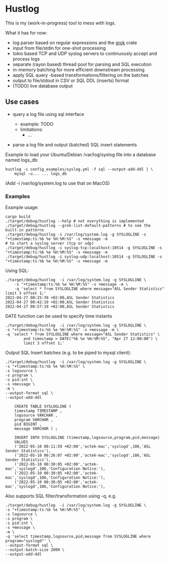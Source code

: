 # Hustlog

This is my (work-in-progress) tool to mess with logs.

What it has for now: 

- log parser based on regular expressions and the [grok](https://crates.io/crates/grok) crate
- input from file/stdin for one-shot processing
- tokio based TCP and UDP syslog servers to continuously accept and process logs
- separate (rayon based) thread pool for parsing and SQL execution
- in-memory batching for more efficient downstream processing
- apply SQL query -based transformations/filtering on the batches
- output to file/stdout in CSV or SQL DDL (inserts) format
- (TODO) live database output

## Use cases

* query a log file using sql interface
  * example:
       TODO
  * limitations:
    * ...

* parse a log file and output (batched) SQL insert statements

Example to load your Ubuntu/Debian /var/log/syslog file into a database named logs_db:

    hustlog -c config_examples/syslog.yml -f sql --output-add-ddl | \
        mysql -u... ... logs_db

(Add -i /var/log/system.log to use that on MacOS)

### Examples

Example usage:

    cargo build
    ./target/debug/hustlog --help # not everything is implemented
    ./target/debug/hustlog --grok-list-default-patterns # to see the built-in patterns
    ./target/debug/hustlog -i /var/log/system.log -g SYSLOGLINE -s "+timestamp:ts:%b %e %H:%M:%S" -s +message -m
    # to start a syslog server (tcp or udp)
    ./target/debug/hustlog -i syslog-tcp:localhost:10514 -g SYSLOGLINE -s "+timestamp:ts:%b %e %H:%M:%S" -s +message -m
    ./target/debug/hustlog -i syslog-udp:localhost:10514 -g SYSLOGLINE -s "+timestamp:ts:%b %e %H:%M:%S" -s +message -m

Using SQL:

    ./target/debug/hustlog  -i /var/log/system.log -g SYSLOGLINE \
        -s "+timestamp:ts:%b %e %H:%M:%S" -s +message -m \
        -q 'select * from SYSLOGLINE where message="ASL Sender Statistics" limit 3 offset 1;'
    2022-04-27 00:25:39 +02:00,ASL Sender Statistics
    2022-04-27 00:42:19 +02:00,ASL Sender Statistics
    2022-04-27 00:57:19 +02:00,ASL Sender Statistics

DATE function can be used to specify time instants

    ./target/debug/hustlog  -i /var/log/system.log -g SYSLOGLINE \
    -s "+timestamp:ts:%b %e %H:%M:%S" -s +message -m \
    -q 'select * from SYSLOGLINE where message="ASL Sender Statistics" \
            and timestamp > DATE("%b %e %H:%M:%S", "Apr 27 12:00:00") \
            limit 3 offset 1;'


Output SQL Insert batches (e.g. to be piped to mysql client):

    ./target/debug/hustlog  -i /var/log/system.log -g SYSLOGLINE \
    -s "+timestamp:ts:%b %e %H:%M:%S" \
    -s logsource \
    -s program \
    -s pid:int \
    -s +message \
    -m \
    --output-format sql \
    --output-add-ddl
    
        CREATE TABLE SYSLOGLINE (
        timestamp TIMESTAMP ,
        logsource VARCHAR ,
        program VARCHAR ,
        pid BIGINT ,
        message VARCHAR ) ;
        
        INSERT INTO SYSLOGLINE (timestamp,logsource,program,pid,message)
        VALUES
        ('2022-05-10 00:11:59 +02:00','actek-mac','syslogd',106,'ASL Sender Statistics'),
        ('2022-05-10 00:26:07 +02:00','actek-mac','syslogd',106,'ASL Sender Statistics'),
        ('2022-05-10 00:30:05 +02:00','actek-mac','syslogd',106,'Configuration Notice:'),
        ('2022-05-10 00:30:05 +02:00','actek-mac','syslogd',106,'Configuration Notice:'),
        ('2022-05-10 00:30:05 +02:00','actek-mac','syslogd',106,'Configuration Notice:'),


Also supports SQL filter/transformation using -q, e.g.

    ./target/debug/hustlog  -i /var/log/system.log -g SYSLOGLINE \
    -s "+timestamp:ts:%b %e %H:%M:%S" \
    -s logsource \
    -s program \
    -s pid:int \
    -s +message \
    -m \
    -q 'select timestamp,logsource,pid,message from SYSLOGLINE where program="syslogd"' \
    --output-format sql \
    --output-batch-size 2000 \
    --output-add-ddl

